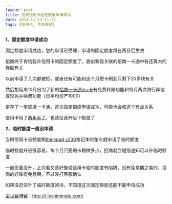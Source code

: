 ```yaml
---
layout: post
title: 招商信用卡固定额度申请成功
date: 2013-11-13 11:24
tags: [信用卡, 生命痕迹]
---
```

<strong>1、固定额度申请成功</strong>

固定额度申请成功，您的申请已受理，申请的固定额度将在两日后生效

招商终于肯给我升信用卡的固定额度了，貌似和我关联的招商一卡通中有还算大的存额有关

以前申请了几次都被拒，或者也有可能和这个月把卡刷到只剩下20多块有关

然后想起来10月份为了新的<a href="http://i.lvshiminglu.com/blog/1003.html" target="_blank">招商一卡通m+卡</a>有免费转账功能和每月两次跨行异地取现免手续费功能（日平均资产1000）

定存了一笔钱进一卡通，这次固定额度申请成功，可能也会和这个有点关系

信用卡用了<a href="http://i.lvshiminglu.com/blog/708.html" target="_blank">两年半了</a>，也该给我升级下额度了

<strong>2、临时额度一直没申请</strong>

当时信用卡没额度刷<a href="http://i.lvshiminglu.com/blog/1010.html" target="_blank">thinkpad x230</a>笔记本时差点就申请了临时额度

临时额度升级很容易，每个月只要刷卡稍微多点，招商就会短信通知可以升临时额度

一直忍着没升，上次看文章好像说信用卡临时额度有陷阱，没有免息期之类的，招商的好像有免息期，不过没打客服确认

如果没忍住升了临时额度的话，不知道这次固定额度还能不能申请成功

<a href="http://i.lvshiminglu.com/">尘世客博客</a>：<a href="http://i.lvshiminglu.com/">http://i.lvshiminglu.com/</a>

